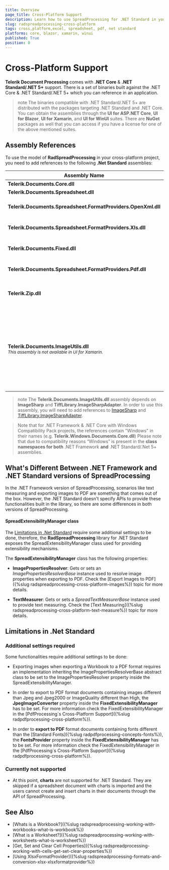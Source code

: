 ```yaml
---
title: Overview
page_title: Cross-Platform Support
description: Learn how to use SpreadProcessing for .NET Standard in your cross-platform applications.
slug: radspreadprocessing-cross-platform
tags: cross,platform,excel, spreadsheet, pdf, net standard
platforms: core, blazor, xamarin, winui
published: True
position: 0
---
```


# Cross-Platform Support

**Telerik Document Processing** comes with **.NET Core** & **.NET Standard/.NET 5+** support. There is a set of binaries built against the .NET Core & .NET Standard/.NET 5+ which you can reference in an application.

>note The binaries compatible with .NET Standard/.NET 5+ are distributed with the packages targeting .NET Standard and .NET Core. You can obtain the assemblies through the **UI for ASP.NET Core**, **UI for Blazor**, **UI for Xamarin**, and **UI for WinUI** suites. There are **NuGet** packages as well that you can access if you have a license for one of the above mentioned suites.

## Assembly References

To use the model of **RadSpreadProcessing** in your cross-platform project, you need to add references to the following **.Net Standard** assemblies:


| Assembly Name                            | Notes                                    |
|------------------------------------------|------------------------------------------|
| **Telerik.Documents.Core.dll**           |                                          |
| **Telerik.Documents.Spreadsheet.dll**    |                                          |
| **Telerik.Documents.Spreadsheet.FormatProviders.OpenXml.dll** | Required for working with XLSX files.    |
| **Telerik.Documents.Spreadsheet.FormatProviders.Xls.dll** | Required for working with XLS files.     |
| **Telerik.Documents.Fixed.dll**          | Required for exporting to PDF files.     |
| **Telerik.Documents.Spreadsheet.FormatProviders.Pdf.dll** | Required for exporting to PDF files.     |
| **Telerik.Zip.dll**                      | Required for working with XSLX, XLS and PDF files. |
| **Telerik.Documents.ImageUtils.dll** <br><sub>_This assembly is not available in UI for Xamarin._</sub> | Required when you need to export to PDF documents containing images different than **Jpeg** and **Jpeg2000** or **ImageQuality** different than High. |


>note The **Telerik.Documents.ImageUtils.dll** assembly depends on **ImageSharp** and **TiffLibrary.ImageSharpAdapter**. In order to use this assembly, you will need to add references to [ImageSharp](https://www.nuget.org/packages/SixLabors.ImageSharp/) and [TiffLibrary.ImageSharpAdapter](https://www.nuget.org/packages/TiffLibrary.ImageSharpAdapter/).

> Note that for .NET Framework & .NET Core with Windows Compatibility Pack projects, the references contain "Windows" in their names (e.g. **Telerik.Windows.Documents.Core.dll**)
>Please note that due to compatibility reasons “Windows” is present in the **class namespaces for both** .NET Framework **and** .NET Standard/.Net 5+ assemblies.


## What's Different Between .NET Framework and .NET Standard versions of SpreadProcessing

In the .NET Framework version of SpreadProcessing, scenarios like text measuring and exporting images to PDF are something that comes out of the box. However, the .NET Standard doesn't specify APIs to provide these functionalities built in the library, so there are some differences in both versions of SpreadProcessing.

#### SpreadExtensibilityManager class

The [Limitations in .Net Standard](#limitations-in-net-standard) require some additional settings to be done, therefore, the **RadSpreadProcessing** library for .NET Standard exposes the SpreadExtensibilityManager class used for providing extensibility mechanisms.

The **SpreadExtensibilityManager** class has the following properties:

* **ImagePropertiesResolver**: Gets or sets an *ImagePropertiesResolverBase* instance used to resolve image properties when exporting to PDF. Check the [Export Images to PDF]({%slug radspreadprocessing-cross-platform-images%}) topic for more details.

* **TextMeasurer**: Gets or sets a *SpreadTextMeasurerBase* instance used to provide text measuring. Check the [Text Measuring]({%slug radspreadprocessing-cross-platform-text-measure%}) topic for more details.

## Limitations in .Net Standard

### Additional settings required

Some functionalities require additional settings to be done:

* Exporting images when exporting a Workbook to a PDF format requires an implementation inheriting the ImagePropertiesResolverBase abstract class to be set to the ImagePropertiesResolver property inside the SpreadExtensibilityManager.

* In order to export to PDF format documents containing images different than Jpeg and Jpeg2000 or ImageQuality different than High, the **JpegImageConverter** property inside the **FixedExtensibilityManager** has to be set. For more information check the FixedExtensibilityManager in the [PdfProcessing`s Cross-Platform Support]({%slug radpdfprocessing-cross-platform%}).

* In order to **export to PDF** format documents containing fonts different than the [Standard Fonts]({%slug radpdfprocessing-concepts-fonts%}), the **FontsProvider** property inside the **FixedExtensibilityManager** has to be set. For more information check the FixedExtensibilityManager in the [PdfProcessing`s Cross-Platform Support]({%slug radpdfprocessing-cross-platform%}).

### Currently not supported

 * At this point, **charts** are not supported for .NET Standard. They are skipped if a spreadsheet document with charts is imported and the users cannot create and insert charts in their documents through the API of SpreadProcessing.

## See Also

 * [Whats is a Workbook?]({%slug radspreadprocessing-working-with-workbooks-what-is-workbook%})
 * [What is a Worksheet?]({%slug radspreadprocessing-working-with-worksheets-what-is-worksheet%})
 * [Get, Set and Clear Cell Properties]({%slug radspreadprocessing-working-with-cells-get-set-clear-properties%})
 * [Using XlsxFormatProvider]({%slug radspreadprocessing-formats-and-conversion-xlsx-xlsxformatprovider%})
